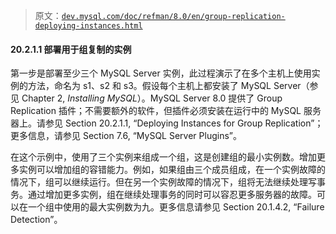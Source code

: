> 原文：[`dev.mysql.com/doc/refman/8.0/en/group-replication-deploying-instances.html`](https://dev.mysql.com/doc/refman/8.0/en/group-replication-deploying-instances.html)

#### 20.2.1.1 部署用于组复制的实例

第一步是部署至少三个 MySQL Server 实例，此过程演示了在多个主机上使用实例的方法，命名为 s1、s2 和 s3。假设每个主机上都安装了 MySQL Server（参见 Chapter 2, *Installing MySQL*）。MySQL Server 8.0 提供了 Group Replication 插件；不需要额外的软件，但插件必须安装在运行中的 MySQL 服务器上。请参见 Section 20.2.1.1, “Deploying Instances for Group Replication”；更多信息，请参见 Section 7.6, “MySQL Server Plugins”。

在这个示例中，使用了三个实例来组成一个组，这是创建组的最小实例数。增加更多实例可以增加组的容错能力。例如，如果组由三个成员组成，在一个实例故障的情况下，组可以继续运行。但在另一个实例故障的情况下，组将无法继续处理写事务。通过增加更多实例，组在继续处理事务的同时可以容忍更多服务器的故障。可以在一个组中使用的最大实例数为九。更多信息请参见 Section 20.1.4.2, “Failure Detection”。
